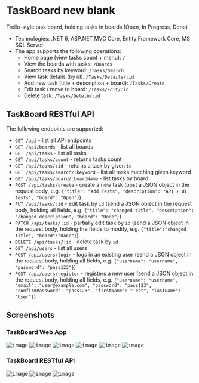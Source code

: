 # TaskBoard new blank
Trello-style task board, holding tasks in boards (Open, In Progress, Done)

* Technologies: .NET 6, ASP.NET MVC Core, Entity Framework Core, MS SQL Server
* The app supports the following operations:
   - Home page (view tasks count + menu): `/`
   - View the boards with tasks: `/Boards`
   - Search tasks by keyword: `/Tasks/Search`
   - View task details (by id): `/Tasks/Details/:id`
   - Add new task (title + description + board): `/Tasks/Create`
   - Edit task / move to board: `/Tasks/Edit/:id`
   - Delete task: `/Tasks/Delete/:id`

## TaskBoard RESTful API
The following endpoints are supported:
 - `GET /api` - list all API endpoints
 - `GET /api/boards` - list all boards
 - `GET /api/tasks` - list all tasks
 - `GET /api/tasks/count` - returns tasks count
 - `GET /api/tasks/:id` - returns a task by given `id`
 - `GET /api/tasks/search/:keyword` - list all tasks matching given keyword
 - `GET /api/tasks/board/:boardName` - list tasks by board
 - `POST /api/tasks/create` - create a new task (post a JSON object in the request body, e.g. `{"title": "Add Tests", "description": "API + UI tests", "board": "Open"}`)
 - `PUT /api/tasks/:id` - edit task by `id` (send a JSON object in the request body, holding all fields, e.g. `{"title": "changed title", "description": "changed description", "board": "Done"}`)
 - `PATCH /api/tasks/:id` - partially edit task by `id` (send a JSON object in the request body, holding the fields to modify, e.g. `{"title":"changed title", "board":"Done"}`)
 - `DELETE /api/tasks/:id` - delete task by `id`
 - `GET /api/users` - list all users
 - `POST /api/users/login` - logs in an existing user (send a JSON object in the request body, holding all fields, e.g. `{"username": "username", "password": "pass123"}`)
 - `POST /api/users/register` - registers a new user (send a JSON object in the request body, holding all fields, e.g. `{"username": "username", "email": "user@example.com", "password": "pass123", "confirmPassword": "pass123", "firstName": "Test", "lastName": "User"}`)

## Screenshots

### TaskBoard Web App
<kbd>![image](https://user-images.githubusercontent.com/69080997/136532033-95b5d2e7-aa94-4a6e-b287-7ac19e5038c7.png)</kbd>
<kbd>![image](https://user-images.githubusercontent.com/69080997/136532515-056ee460-5c2c-466c-acab-db2a2f2e72d7.png)</kbd>
<kbd>![image](https://user-images.githubusercontent.com/69080997/136532672-6814afc2-0d0c-4059-b428-7dafaad3dcb5.png)</kbd>
<kbd>![image](https://user-images.githubusercontent.com/69080997/136533230-bb9dbdb8-8254-4663-b5c4-f24fe5b4d75b.png)</kbd>
<kbd>![image](https://user-images.githubusercontent.com/69080997/136532870-924f253f-3aef-4e4a-b8f8-b339cb146999.png)</kbd>
<kbd>![image](https://user-images.githubusercontent.com/69080997/136533398-0811e782-5395-4b39-9517-ea61397531ac.png)</kbd>

### TaskBoard RESTful API

<kbd>![image](https://user-images.githubusercontent.com/69080997/133220280-5935b769-fc0a-4d95-a292-828e382abdd1.png)</kbd>
<kbd>![image](https://user-images.githubusercontent.com/69080997/133220374-c9a58879-9b54-4042-b728-d6d9c2b6a1e5.png)</kbd>
<kbd>![image](https://user-images.githubusercontent.com/69080997/133220463-d4c9d910-73d0-49c9-86a2-df99ff6eadc1.png)</kbd>
